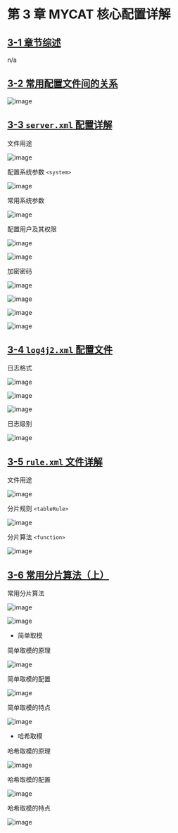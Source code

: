 # 第 3 章 MYCAT 核心配置详解

## [3-1 章节综述](https://coding.imooc.com/lesson/208.html#mid=13503)

n/a

## [3-2 常用配置文件间的关系](https://coding.imooc.com/lesson/208.html#mid=13504)

![image](https://gitee.com/mrhuangyuhui/images/raw/master/mycat-mysql/3-2_%E6%96%87%E4%BB%B6%E5%85%B3%E7%B3%BB.jpg)

## [3-3 `server.xml` 配置详解](https://coding.imooc.com/lesson/208.html#mid=13499)

文件用途

![image](https://gitee.com/mrhuangyuhui/images/raw/master/mycat-mysql/3-3_%E6%96%87%E4%BB%B6%E7%94%A8%E9%80%94.jpg)

配置系统参数 `<system>`

![image](https://gitee.com/mrhuangyuhui/images/raw/master/mycat-mysql/3-3_system.jpg)

常用系统参数

![image](https://gitee.com/mrhuangyuhui/images/raw/master/mycat-mysql/3-3_%E5%B8%B8%E7%94%A8%E7%B3%BB%E7%BB%9F%E5%8F%82%E6%95%B0.jpg)

配置用户及其权限

![image](https://gitee.com/mrhuangyuhui/images/raw/master/mycat-mysql/3-3_user.jpg)

![image](https://gitee.com/mrhuangyuhui/images/raw/master/mycat-mysql/3-3_privileges.jpg)

加密密码

![image](https://gitee.com/mrhuangyuhui/images/raw/master/mycat-mysql/3-3_encrypt1.jpg)

![image](https://gitee.com/mrhuangyuhui/images/raw/master/mycat-mysql/3-3_encrypt2.jpg)

![image](https://gitee.com/mrhuangyuhui/images/raw/master/mycat-mysql/3-3_encrypt3.jpg)

![image](https://gitee.com/mrhuangyuhui/images/raw/master/mycat-mysql/3-3_encrypt4.jpg)

## [3-4 `log4j2.xml` 配置文件](https://coding.imooc.com/lesson/208.html#mid=13500)

日志格式

![image](https://gitee.com/mrhuangyuhui/images/raw/master/mycat-mysql/3-4_%E6%97%A5%E5%BF%97%E6%A0%BC%E5%BC%8F1.jpg)

![image](https://gitee.com/mrhuangyuhui/images/raw/master/mycat-mysql/3-4_%E6%97%A5%E5%BF%97%E6%A0%BC%E5%BC%8F2.jpg)

![image](https://gitee.com/mrhuangyuhui/images/raw/master/mycat-mysql/3-4_%E6%97%A5%E5%BF%97%E6%A0%BC%E5%BC%8F3.jpg)

日志级别

![image](https://gitee.com/mrhuangyuhui/images/raw/master/mycat-mysql/3-4_%E6%97%A5%E5%BF%97%E7%BA%A7%E5%88%AB.jpg)

## [3-5 `rule.xml` 文件详解](https://coding.imooc.com/lesson/208.html#mid=13501)

文件用途

![image](https://gitee.com/mrhuangyuhui/images/raw/master/mycat-mysql/3-5_%E6%96%87%E4%BB%B6%E7%94%A8%E9%80%94.jpg)

分片规则 `<tableRule>`

![image](https://gitee.com/mrhuangyuhui/images/raw/master/mycat-mysql/3-5_tableRule.jpg)

分片算法 `<function>`

![image](https://gitee.com/mrhuangyuhui/images/raw/master/mycat-mysql/3-5_function.jpg)

## [3-6 常用分片算法（上）](https://coding.imooc.com/lesson/208.html#mid=13505)

常用分片算法

![image](https://gitee.com/mrhuangyuhui/images/raw/master/mycat-mysql/3-6_%E5%88%86%E7%89%87%E7%AE%97%E6%B3%951.jpg)

![image](https://gitee.com/mrhuangyuhui/images/raw/master/mycat-mysql/3-6_%E5%88%86%E7%89%87%E7%AE%97%E6%B3%952.jpg)

- 简单取模

简单取模的原理

![image](https://gitee.com/mrhuangyuhui/images/raw/master/mycat-mysql/3-6_%E7%AE%80%E5%8D%95%E5%8F%96%E6%A8%A1%E5%8E%9F%E7%90%86.jpg)

简单取模的配置

![image](https://gitee.com/mrhuangyuhui/images/raw/master/mycat-mysql/3-6_%E7%AE%80%E5%8D%95%E5%8F%96%E6%A8%A1%E9%85%8D%E7%BD%AE.jpg)

简单取模的特点

![image](https://gitee.com/mrhuangyuhui/images/raw/master/mycat-mysql/3-6_%E7%AE%80%E5%8D%95%E5%8F%96%E6%A8%A1%E7%89%B9%E7%82%B9.jpg)

- 哈希取模

哈希取模的原理

![image](https://gitee.com/mrhuangyuhui/images/raw/master/mycat-mysql/3-6_%E5%93%88%E5%B8%8C%E5%8F%96%E6%A8%A1%E5%8E%9F%E7%90%86.jpg)

哈希取模的配置

![image](https://gitee.com/mrhuangyuhui/images/raw/master/mycat-mysql/3-6_%E5%93%88%E5%B8%8C%E5%8F%96%E6%A8%A1%E9%85%8D%E7%BD%AE.jpg)

哈希取模的特点

![image](https://gitee.com/mrhuangyuhui/images/raw/master/mycat-mysql/3-6_%E5%93%88%E5%B8%8C%E5%8F%96%E6%A8%A1%E7%89%B9%E7%82%B9.jpg)